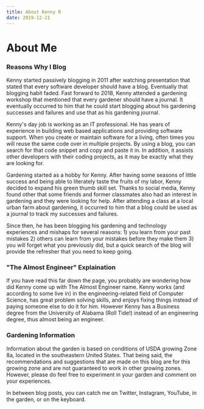 ```yaml
---
title: About Kenny R
date: 2019-12-21
---
```


# About Me

### Reasons Why I Blog

Kenny started passively blogging in 2011 after watching presentation that stated that every software developer should have a blog. Eventually that blogging habit faded. Fast forward to 2018, Kenny attended a gardening workshop that mentioned that every gardener should have a journal. It eventually occurred to him that he could start blogging about his gardening successes and failures and use that as his gardening journal.

Kenny's day job is working as an IT professional. He has years of experience in building web based applications and providing software support.  When you create or maintain software for a living, often times you will reuse the same code over in multiple projects. By using a blog, you can search for that code snippet and copy and paste it in. In addition, it assists other developers with their coding projects, as it may be exactly what they are looking for.

Gardening started as a hobby for Kenny. After having some seasons of little success and being able to literately taste the fruits of my labor, Kenny decided to expand his green thumb skill set. Thanks to social media, Kenny found other that some friends and former classmates also had an interest in gardening and they were looking for help. After attending a class at a local urban farm about gardening, it occurred to him that a blog could be used as a journal to track my successes and failures.

Since then, he has been blogging his gardening and technology experiences and mishaps for several reasons: 1) you learn from your past mistakes 2) others can learn from your mistakes before they make them 3) you will forget what you previously did, but a quick search of the blog will provide the refresher that you need to keep going.

### "The Almost Engineer" Explaination

If you have read this far down the page, you probably are wondering how did Kenny come up with The Almost Engineer name. Kenny works (and according to some live in) in the engineering-related field of Computer Science, has great problem solving skills, and enjoys fixing things instead of paying someone else to do it for him.  However Kenny has a Business degree from the University of Alabama (Roll Tide!) instead of an engineering degree, thus almost being an engineer.

### Gardening Information

Information about the garden is based on conditions of USDA growing Zone 8a, located in the southeastern United States. That being said, the recommendations and suggestions that are made on this blog are for this growing zone and are not guaranteed to work in other growing zones. However, please do feel free to experiment in your garden and comment on your experiences. 

In between blog posts, you can catch me on Twitter, Instagram, YouTube, in the garden, or on the keyboard.

